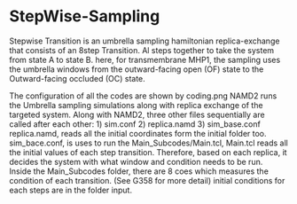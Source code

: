 # StepWise-Sampling
Stepwise Transition is an umbrella sampling hamiltonian replica-exchange that consists of an 8step Transition. Al steps together to take the system from state A to state B. here, for transmembrane MHP1, the sampling uses the umbrella windows from the outward-facing open (OF) state to the Outward-facing occluded (OC) state.

The configuration of all the codes are shown by coding.png
NAMD2 runs the Umbrella sampling simulations along with replica exchange of the targeted system.
Along with NAMD2, three other files sequentially are called after each other: 1) sim.conf 2) replica.namd 3) sim_base.conf
replica.namd, reads all the initial coordinates form the initial folder too.
sim_bace.conf, is uses to run the Main_Subcodes/Main.tcl, Main.tcl reads all the initial values of each step transition. Therefore, based on each replica, it decides the system with what window and condition needs to be run.  
Inside the Main_Subcodes folder, there are 8 coes which measures the condition of each transition. (See G358 for more detail)
initial conditions for each steps are in the folder input.
